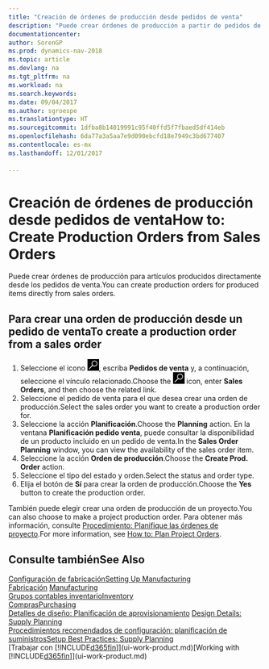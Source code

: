 ```yaml
---
title: "Creación de órdenes de producción desde pedidos de venta"
description: "Puede crear órdenes de producción a partir de pedidos de venta en el departamento Ventas y Marketing."
documentationcenter: 
author: SorenGP
ms.prod: dynamics-nav-2018
ms.topic: article
ms.devlang: na
ms.tgt_pltfrm: na
ms.workload: na
ms.search.keywords: 
ms.date: 09/04/2017
ms.author: sgroespe
ms.translationtype: HT
ms.sourcegitcommit: 1dfba8b14019991c95f40ffd5f7fbaed5df414eb
ms.openlocfilehash: 6da77a3a5aa7e9d090ebcfd18e7949c3bd677407
ms.contentlocale: es-mx
ms.lasthandoff: 12/01/2017

---
```

# <a name="how-to-create-production-orders-from-sales-orders"></a><span data-ttu-id="99867-103">Creación de órdenes de producción desde pedidos de venta</span><span class="sxs-lookup"><span data-stu-id="99867-103">How to: Create Production Orders from Sales Orders</span></span>
<span data-ttu-id="99867-104">Puede crear órdenes de producción para artículos producidos directamente desde los pedidos de venta.</span><span class="sxs-lookup"><span data-stu-id="99867-104">You can create production orders for produced items directly from sales orders.</span></span>  

## <a name="to-create-a-production-order-from-a-sales-order"></a><span data-ttu-id="99867-105">Para crear una orden de producción desde un pedido de venta</span><span class="sxs-lookup"><span data-stu-id="99867-105">To create a production order from a sales order</span></span>  

1.  <span data-ttu-id="99867-106">Seleccione el icono ![Buscar página o informe](media/ui-search/search_small.png "icono Buscar página o informe"), escriba **Pedidos de venta** y, a continuación, seleccione el vínculo relacionado.</span><span class="sxs-lookup"><span data-stu-id="99867-106">Choose the ![Search for Page or Report](media/ui-search/search_small.png "Search for Page or Report icon") icon, enter **Sales Orders**, and then choose the related link.</span></span>  
2.  <span data-ttu-id="99867-107">Seleccione el pedido de venta para el que desea crear una orden de producción.</span><span class="sxs-lookup"><span data-stu-id="99867-107">Select the sales order you want to create a production order for.</span></span>  
3.  <span data-ttu-id="99867-108">Seleccione la acción **Planificación**.</span><span class="sxs-lookup"><span data-stu-id="99867-108">Choose the **Planning** action.</span></span> <span data-ttu-id="99867-109">En la ventana **Planificación pedido venta**, puede consultar la disponibilidad de un producto incluido en un pedido de venta.</span><span class="sxs-lookup"><span data-stu-id="99867-109">In the **Sales Order Planning** window, you can view the availability of the sales order item.</span></span>  
4.  <span data-ttu-id="99867-110">Seleccione la acción **Orden de producción**.</span><span class="sxs-lookup"><span data-stu-id="99867-110">Choose the **Create Prod. Order** action.</span></span>  
5.  <span data-ttu-id="99867-111">Seleccione el tipo del estado y orden.</span><span class="sxs-lookup"><span data-stu-id="99867-111">Select the status and order type.</span></span>  
6.  <span data-ttu-id="99867-112">Elija el botón de **Sí** para crear la orden de producción.</span><span class="sxs-lookup"><span data-stu-id="99867-112">Choose the **Yes** button to create the production order.</span></span>

<span data-ttu-id="99867-113">También puede elegir crear una orden de producción de un proyecto.</span><span class="sxs-lookup"><span data-stu-id="99867-113">You can also choose to make a project production order.</span></span> <span data-ttu-id="99867-114">Para obtener más información, consulte [Procedimiento: Planifique las órdenes de proyecto](production-how-to-plan-project-orders.md).</span><span class="sxs-lookup"><span data-stu-id="99867-114">For more information, see [How to: Plan Project Orders](production-how-to-plan-project-orders.md).</span></span>   

## <a name="see-also"></a><span data-ttu-id="99867-115">Consulte también</span><span class="sxs-lookup"><span data-stu-id="99867-115">See Also</span></span>  
[<span data-ttu-id="99867-116">Configuración de fabricación</span><span class="sxs-lookup"><span data-stu-id="99867-116">Setting Up Manufacturing</span></span>](production-configure-production-processes.md)  
<span data-ttu-id="99867-117">[Fabricación](production-manage-manufacturing.md)  </span><span class="sxs-lookup"><span data-stu-id="99867-117">[Manufacturing](production-manage-manufacturing.md)  </span></span>  
[<span data-ttu-id="99867-118">Grupos contables inventario</span><span class="sxs-lookup"><span data-stu-id="99867-118">Inventory</span></span>](inventory-manage-inventory.md)  
[<span data-ttu-id="99867-119">Compras</span><span class="sxs-lookup"><span data-stu-id="99867-119">Purchasing</span></span>](purchasing-manage-purchasing.md)  
<span data-ttu-id="99867-120">[Detalles de diseño: Planificación de aprovisionamiento](design-details-supply-planning.md) </span><span class="sxs-lookup"><span data-stu-id="99867-120">[Design Details: Supply Planning](design-details-supply-planning.md) </span></span>  
[<span data-ttu-id="99867-121">Procedimientos recomendados de configuración: planificación de suministros</span><span class="sxs-lookup"><span data-stu-id="99867-121">Setup Best Practices: Supply Planning</span></span>](setup-best-practices-supply-planning.md)  
<span data-ttu-id="99867-122">[Trabajar con [!INCLUDE[d365fin](includes/d365fin_md.md)]](ui-work-product.md)</span><span class="sxs-lookup"><span data-stu-id="99867-122">[Working with [!INCLUDE[d365fin](includes/d365fin_md.md)]](ui-work-product.md)</span></span>

